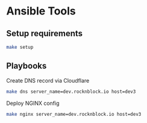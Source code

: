 # Ansible Tools


## Setup requirements

```bash
make setup
```

## Playbooks
Create DNS record via Cloudflare

```bash
make dns server_name=dev.rocknblock.io host=dev3
```

Deploy NGINX config

```bash
make nginx server_name=dev.rocknblock.io host=dev3
```
